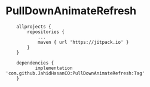 # PullDownAnimateRefresh

```
	allprojects {
		repositories {
			...
			maven { url 'https://jitpack.io' }
		}
	}
```

```agsl
    dependencies {
	       implementation 'com.github.JahidHasanCO:PullDownAnimateRefresh:Tag'
	}
```

